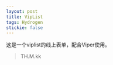 ```yaml
---
layout: post
title: VipList
tags: Hydrogen
stickie: false
---
```


这是一个viplist的线上表单，配合Viper使用。

> TH.M.kk
